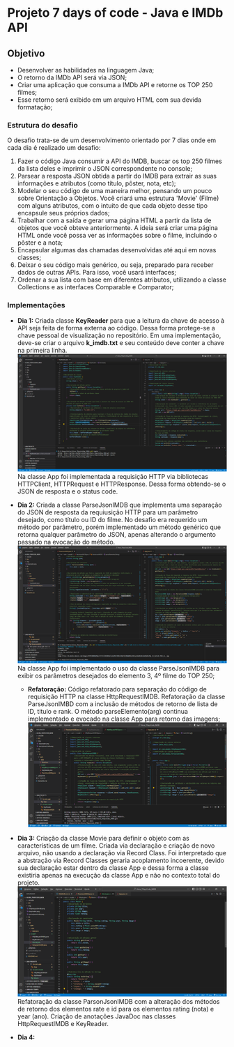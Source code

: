 # **Projeto 7 days of code - Java e IMDb API**

## Objetivo

- Desenvolver as habilidades na linguagem Java;
- O retorno da IMDb API será via JSON;
- Criar uma aplicação que consuma a IMDb API e retorne os TOP 250 filmes;
- Esse retorno será exibido em um arquivo HTML com sua devida formatação;

### Estrutura do desafio

O desafio trata-se de um desenvolvimento orientado por 7 dias onde em cada dia é realizado um desafio:

1. Fazer o código Java consumir a API do IMDB, buscar os top 250 filmes da lista deles e imprimir o JSON correspondente no console;
2. Parsear a resposta JSON obtida a partir do IMDB para extrair as suas informações e atributos (como título, pôster, nota, etc);
3. Modelar o seu código de uma maneira melhor, pensando um pouco sobre Orientação a Objetos. Você criará uma estrutura 'Movie' (Filme) com alguns atributos, com o intuito de que cada objeto desse tipo encapsule seus próprios dados;
4. Trabalhar com a saída e gerar uma página HTML a partir da lista de objetos que você obteve anteriormente. A ideia será criar uma página HTML onde você possa ver as informações sobre o filme, incluindo o pôster e a nota;
5. Encapsular algumas das chamadas desenvolvidas até aqui em novas classes;
6. Deixar o seu código mais genérico, ou seja, preparado para receber dados de outras APIs. Para isso, você usará interfaces;
7. Ordenar a sua lista com base em diferentes atributos, utilizando a classe Collections e as interfaces Comparable e Comparator;

### Implementações

- **Dia 1:** Criada classe **KeyReader** para que a leitura da chave de acesso à API seja feita de forma externa ao código. Dessa forma protege-se a chave pessoal de visualização no repositório. Em uma implementação, deve-se criar o arquivo **k_imdb.txt** e seu conteúdo deve conter a chave na primeira linha.
![imagem_keyreader](./img/keyreader.png)
Na classe App foi implementada a requisição HTTP via bibliotecas HTTPClient, HTTPRequest e HTTPResponse. Dessa forma obtendo-se o JSON de resposta e o status code.

- **Dia 2:** Criada a classe ParseJsonIMDB que implementa uma separação do JSON de resposta da requiusição HTTP para um parâmetro desejado, como título ou ID do filme. No desafio era requerido um método por parâmetro, porém implementado um método genérico que retorna qualquer parâmetro do JSON, apenas alterando o argumento passado na evocação do método.
![imagem_parsejasonimdb](./img/parsejasonimdb.png)
Na classe App foi implementado o uso da classe ParseJsonIMDB para exibir os parâmetros desejados do elemento 3, 4º filme do TOP 250;
  - **Refatoração:** Código refatorado para separação do código de requisição HTTP na classe HttpRequestIMDB. Refatoração da classe ParseJsonIMBD com a inclusão de métodos de retorno de lista de ID, titulo e rank. O método parseElemento(arg) continua implementado e evocado na classe App para retorno das imagens;
  ![imagem_httprequestimdb](./img/httprequestimdb.png)

- **Dia 3:** Criação da classe Movie para definir o objeto com as características de um filme. Criada via declaração e criação de novo arquivo, não usando a declaração via Record Class. Foi interpretado que a abstração via Record Classes geraria acoplamento incoerente, devido sua declaração estar dentro da classe App e dessa forma a classe existiria apenas na execução da classe App e não no contexto total do projeto.
![imagem_movie](./img/movie.png)
Refatoração da classe ParsonJsonIMDB com a alteração dos métodos de retorno dos elementos rate e id para os elementos rating (nota) e year (ano). Criação de anotações JavaDoc nas classes HttpRequestIMDB e KeyReader.

- **Dia 4:**
